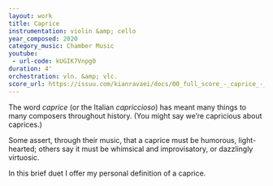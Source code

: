 ```yaml
---
layout: work
title: Caprice
instrumentation: violin &amp; cello
year_composed: 2020
category_music: Chamber Music
youtube:
 - url-code: kUGIK7Vnpg0
duration: 4'
orchestration: vln. &amp; vlc.
score_url: https://issuu.com/kianravaei/docs/00_full_score_-_caprice_-_ed_2
---
```


<p class="teaser">The word <i>caprice</i> (or the Italian <i>capriccioso</i>) has meant many things to many composers throughout history. (You might say we’re capricious about caprices.)</p>

Some assert, through their music, that a caprice must be humorous, light-hearted; others say it must be whimsical and improvisatory, or dazzlingly virtuosic. 

In this brief duet I offer my personal definition of a caprice.